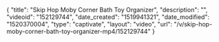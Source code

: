 {
    "title": "Skip Hop Moby Corner Bath Toy Organizer",
    "description": "",
    "videoid": "152129744",
    "date_created": "1519941321",
    "date_modified": "1520370004",
    "type": "captivate",
    "layout": "video",
    "url": "\/v\/skip-hop-moby-corner-bath-toy-organizer-mp4\/152129744"
}